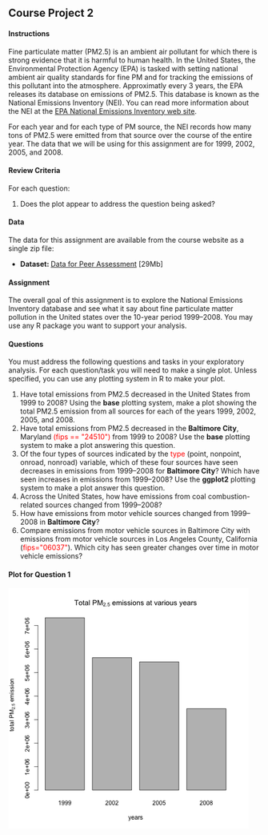 ## Course Project 2

#### Instructions

Fine particulate matter (PM2.5) is an ambient air pollutant for which there is strong evidence that it is harmful to human health. In the United States, the Environmental Protection Agency (EPA) is tasked with setting national ambient air quality standards for fine PM and for tracking the emissions of this pollutant into the atmosphere. Approximatly every 3 years, the EPA releases its database on emissions of PM2.5. This database is known as the National Emissions Inventory (NEI). You can read more information about the NEI at the <a href="http://www.epa.gov/ttn/chief/eiinformation.html">EPA National Emissions Inventory web site</a>.

For each year and for each type of PM source, the NEI records how many tons of PM2.5 were emitted from that source over the course of the entire year. The data that we will be using for this assignment are for 1999, 2002, 2005, and 2008.


#### Review Criteria
For each question:
<ol type="1">
<li>Does the plot appear to address the question being asked?</li>
</ol>

#### Data
The data for this assignment are available from the course website as a single zip file:
<ul>
<li> <b>Dataset: </b> <a href="https://d396qusza40orc.cloudfront.net/exdata%2Fdata%2FNEI_data.zip">Data for Peer Assessment</a> [29Mb]
</ul>

#### Assignment
The overall goal of this assignment is to explore the National Emissions Inventory database and see what it say about fine particulate matter pollution in the United states over the 10-year period 1999–2008. You may use any R package you want to support your analysis.

#### Questions
You must address the following questions and tasks in your exploratory analysis. For each question/task you will need to make a single plot. Unless specified, you can use any plotting system in R to make your plot.

<ol type="1">
<li> Have total emissions from PM2.5 decreased in the United States from 1999 to 2008? Using the <b>base</b> plotting system, make a plot showing the total PM2.5 emission from all sources for each of the years 1999, 2002, 2005, and 2008.</li>

<li> Have total emissions from PM2.5 decreased in the <b>Baltimore City</b>, Maryland <font color="red">(fips == "24510")</font> from 1999 to 2008? Use the <b>base</b> plotting system to make a plot answering this question.

<li> Of the four types of sources indicated by the <font color="red">type</font> (point, nonpoint, onroad, nonroad) variable, which of these four sources have seen decreases in emissions from 1999–2008 for <b>Baltimore City</b>? Which have seen increases in emissions from 1999–2008? Use the <b>ggplot2</b> plotting system to make a plot answer this question.</li>

<li> Across the United States, how have emissions from coal combustion-related sources changed from 1999–2008?</li>

<li> How have emissions from motor vehicle sources changed from 1999–2008 in <b>Baltimore City</b>?</li>

<li> Compare emissions from motor vehicle sources in Baltimore City with emissions from motor vehicle sources in Los Angeles County, California (<font color="red">fips="06037"</font>). Which city has seen greater changes over time in motor vehicle emissions?</li>

</ol>

#### Plot for Question 1
![plot of question 1](figures/plot1.png) 








